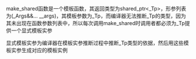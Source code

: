 make_shared函数是一个模板函数，其返回类型为shared_ptr<_Tp>，形参列表为(\_Args&&... __args)，其模板参数为\_Tp，而编译器无法推断\_Tp的类型，因为其未出现在函数参数列表中，所以每次调用make\_shared时调用者都必须为\_Tp提供一个显式模板实参

显式模板实参为编译器在模板实参推断过程中推断\_Tp类型的依据，然后用这些模板实参生成对应的模板实例

